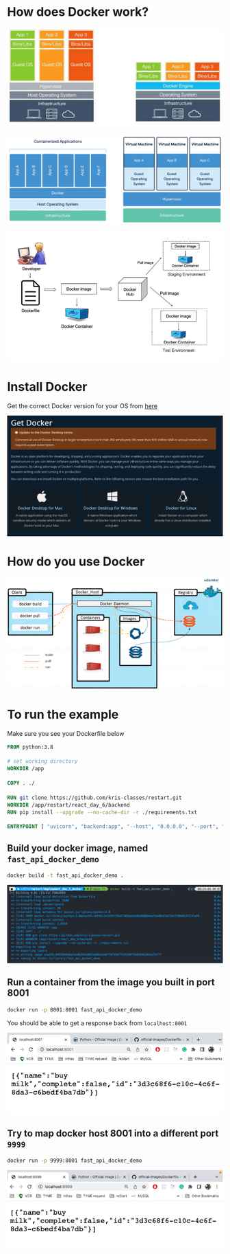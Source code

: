 # How does Docker work?

![](docker_md/how%20docker%20works.png)

![](docker_md/running%20docker.png)

![](docker_md/components%20of%20docker.png)

# Install Docker

Get the correct Docker version for your OS from [here](https://docs.docker.com/get-docker/)

![](docker_md/get%20docker.png)

# How do you use Docker

![](docker_md/use%20docker.png)

# To run the example

Make sure you see your Dockerfile below
```dockerfile
FROM python:3.8

# set working directory
WORKDIR /app

COPY . ./

RUN git clone https://github.com/kris-classes/restart.git
WORKDIR /app/restart/react_day_6/backend
RUN pip install --upgrade --no-cache-dir -r ./requirements.txt

ENTRYPOINT [ "uvicorn", "backend:app", "--host", "0.0.0.0", "--port", "8001"]
```

## Build your docker image, named `fast_api_docker_demo`
```sh
docker build -t fast_api_docker_demo .
```

![](docker_md/run%20docker%20build.png)  

## Run a container from the image you built in port 8001

```sh
docker run -p 8001:8001 fast_api_docker_demo 
```

You should be able to get a response back from `localhost:8001`

![](docker_md/local%20host%208001.png)  

## Try to map docker host 8001 into a different port `9999`

```sh
docker run -p 9999:8001 fast_api_docker_demo 
```

![](docker_md/port%209999.png)  